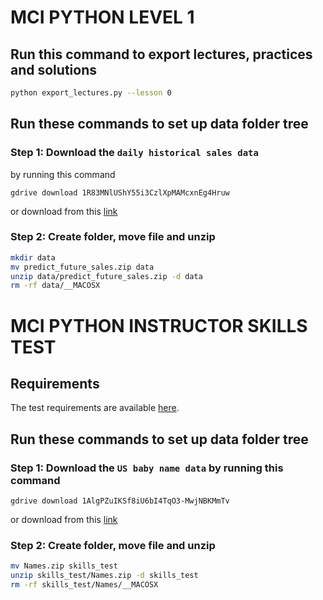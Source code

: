 # MCI PYTHON LEVEL 1
## Run this command to export lectures, practices and solutions
``` bash
python export_lectures.py --lesson 0
```

## Run these commands to set up data folder tree
### Step 1: Download the `daily historical sales data`
by running this command <br>
```
gdrive download 1R83MNlUShY55i3CzlXpMAMcxnEg4Hruw
```
or download from this [link](https://drive.google.com/open?id=1R83MNlUShY55i3CzlXpMAMcxnEg4Hruw&authuser=20152464%40student.hust.edu.vn&usp=drive_fs)
### Step 2: Create folder, move file and unzip
``` bash
mkdir data
mv predict_future_sales.zip data
unzip data/predict_future_sales.zip -d data
rm -rf data/__MACOSX
```

# MCI PYTHON INSTRUCTOR SKILLS TEST
## Requirements
The test requirements are available [here](https://github.com/MinhHuuNguyen/mci-python-level-1/blob/skill_test/skills_test/requirements.pdf).
## Run these commands to set up data folder tree
### Step 1: Download the `US baby name data` by running this command <br>
```
gdrive download 1AlgPZuIKSf8iU6bI4TqO3-MwjNBKMmTv
```
or download from this [link](https://drive.google.com/open?id=1AlgPZuIKSf8iU6bI4TqO3-MwjNBKMmTv&authuser=20152464%40student.hust.edu.vn&usp=drive_fs)
### Step 2: Create folder, move file and unzip
``` bash
mv Names.zip skills_test
unzip skills_test/Names.zip -d skills_test
rm -rf skills_test/Names/__MACOSX
```
